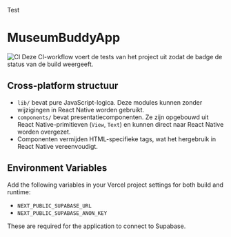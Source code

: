 Test
# MuseumBuddyApp
![CI](https://github.com/<user>/MuseumBuddyApp/actions/workflows/ci.yml/badge.svg)
Deze CI-workflow voert de tests van het project uit zodat de badge de status van de build weergeeft.

## Cross-platform structuur

- `lib/` bevat pure JavaScript-logica. Deze modules kunnen zonder wijzigingen in React Native worden gebruikt.
- `components/` bevat presentatiecomponenten. Ze zijn opgebouwd uit React Native-primitieven (`View`, `Text`) en kunnen direct naar React Native worden overgezet.
- Componenten vermijden HTML-specifieke tags, wat het hergebruik in React Native vereenvoudigt.

## Environment Variables

Add the following variables in your Vercel project settings for both build and runtime:

- `NEXT_PUBLIC_SUPABASE_URL`
- `NEXT_PUBLIC_SUPABASE_ANON_KEY`

These are required for the application to connect to Supabase.
